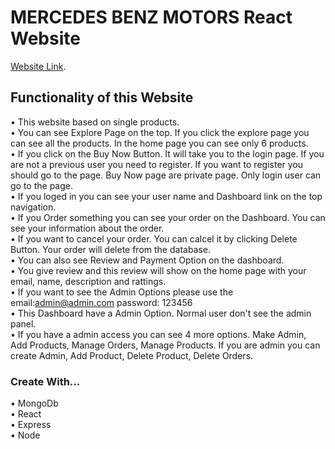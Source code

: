 # MERCEDES BENZ MOTORS React Website

[Website Link](https://mercedes-benz-2915c.web.app/).

## Functionality of this Website

• This website based on single products. \
• You can see Explore Page on the top. If you click the explore page you can see all the products. In the home page you can see only 6 products.\
• If you click on the Buy Now Button. It will take you to the login page. If you are not a previous user you need to register. If you want to register you should go to the page. Buy Now page are private page. Only login user can go to the page.\
• If you loged in you can see your user name and Dashboard link on the top navigation.\
• If you Order something you can see your order on the Dashboard. You can see your information about the order.\
• If you want to cancel your order. You can calcel it by clicking Delete Button. Your order will delete from the database.\
• You can also see Review and Payment Option on the dashboard.\
• You give review and this review will show on the home page with your email, name, description and rattings.\
• If you want to see the Admin Options please use the email:admin@admin.com password: 123456\
• This Dashboard have a Admin Option. Normal user don't see the admin panel. \
• If you have a admin access you can see 4 more options. Make Admin, Add Products, Manage Orders, Manage Products. If you are admin you can create Admin, Add Product, Delete Product, Delete Orders.

###  Create With...
• MongoDb\
• React\
• Express\
• Node
